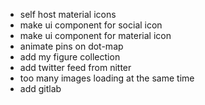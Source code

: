 -   self host material icons
-   make ui component for social icon
-   make ui component for material icon
-   animate pins on dot-map
-   add my figure collection
-   add twitter feed from nitter
-   too many images loading at the same time
-   add gitlab
